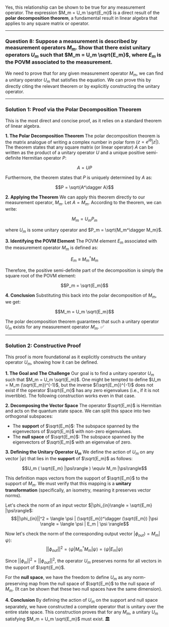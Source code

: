 Yes, this relationship can be shown to be true for any measurement operator. The expression $M_m = U_m \sqrt{E_m}$ is a direct result of the **polar decomposition theorem**, a fundamental result in linear algebra that applies to any square matrix or operator.

***

### **Question 8: Suppose a measurement is described by measurement operators $M_m$. Show that there exist unitary operators $U_m$ such that $M_m = U_m \sqrt{E_m}$, where $E_m$ is the POVM associated to the measurement.**

We need to prove that for any given measurement operator $M_m$, we can find a unitary operator $U_m$ that satisfies the equation. We can prove this by directly citing the relevant theorem or by explicitly constructing the unitary operator.

---

### **Solution 1: Proof via the Polar Decomposition Theorem**

This is the most direct and concise proof, as it relies on a standard theorem of linear algebra.

**1. The Polar Decomposition Theorem**
The polar decomposition theorem is the matrix analogue of writing a complex number in polar form ($z = e^{i\theta}|z|$). The theorem states that any square matrix (or linear operator) $A$ can be written as the product of a unitary operator $U$ and a unique positive semi-definite Hermitian operator $P$:

$$A = UP$$

Furthermore, the theorem states that $P$ is uniquely determined by $A$ as:

$$P = \sqrt{A^\dagger A}$$

**2. Applying the Theorem**
We can apply this theorem directly to our measurement operator, $M_m$. Let $A = M_m$.
According to the theorem, we can write:

$$M_m = U_m P_m$$

where $U_m$ is some unitary operator and $P_m = \sqrt{M_m^\dagger M_m}$.

**3. Identifying the POVM Element**
The POVM element $E_m$ associated with the measurement operator $M_m$ is defined as:

$$E_m \equiv M_m^\dagger M_m$$

Therefore, the positive semi-definite part of the decomposition is simply the square root of the POVM element:

$$P_m = \sqrt{E_m}$$

**4. Conclusion**
Substituting this back into the polar decomposition of $M_m$, we get:

$$M_m = U_m \sqrt{E_m}$$

The polar decomposition theorem guarantees that such a unitary operator $U_m$ exists for any measurement operator $M_m$. ✅

---

### **Solution 2: Constructive Proof**

This proof is more foundational as it explicitly constructs the unitary operator $U_m$, showing how it can be defined.

**1. The Goal and The Challenge**
Our goal is to find a unitary operator $U_m$ such that $M_m = U_m \sqrt{E_m}$. One might be tempted to define $U_m = M_m (\sqrt{E_m})^{-1}$, but the inverse $(\sqrt{E_m})^{-1}$ does not exist if the operator $\sqrt{E_m}$ has any zero eigenvalues (i.e., if it is not invertible). The following construction works even in that case.

**2. Decomposing the Vector Space**
The operator $\sqrt{E_m}$ is Hermitian and acts on the quantum state space. We can split this space into two orthogonal subspaces:
* The **support** of $\sqrt{E_m}$: The subspace spanned by the eigenvectors of $\sqrt{E_m}$ with non-zero eigenvalues.
* The **null space** of $\sqrt{E_m}$: The subspace spanned by the eigenvectors of $\sqrt{E_m}$ with an eigenvalue of zero.

**3. Defining the Unitary Operator $U_m$**
We define the action of $U_m$ on any vector $|\psi\rangle$ that lies in the **support** of $\sqrt{E_m}$ as follows:

$$U_m ( \sqrt{E_m} |\psi\rangle ) \equiv M_m |\psi\rangle$$

This definition maps vectors from the support of $\sqrt{E_m}$ to the support of $M_m$. We must verify that this mapping is a **unitary transformation** (specifically, an isometry, meaning it preserves vector norms).

Let's check the norm of an input vector $|\phi_{in}\rangle = \sqrt{E_m} |\psi\rangle$:
$$||\phi_{in}||^2 = \langle \psi | (\sqrt{E_m})^\dagger (\sqrt{E_m}) |\psi \rangle = \langle \psi | E_m | \psi \rangle$$

Now let's check the norm of the corresponding output vector $|\phi_{out}\rangle = M_m |\psi\rangle$:
$$||\phi_{out}||^2 = \langle \psi | M_m^\dagger M_m |\psi\rangle = \langle \psi | E_m | \psi \rangle$$

Since $||\phi_{in}||^2 = ||\phi_{out}||^2$, the operator $U_m$ preserves norms for all vectors in the support of $\sqrt{E_m}$.

For the **null space**, we have the freedom to define $U_m$ as any norm-preserving map from the null space of $\sqrt{E_m}$ to the null space of $M_m$. (It can be shown that these two null spaces have the same dimension).

**4. Conclusion**
By defining the action of $U_m$ on the support and null space separately, we have constructed a complete operator that is unitary over the entire state space. This construction proves that for any $M_m$, a unitary $U_m$ satisfying $M_m = U_m \sqrt{E_m}$ must exist. 🏛️